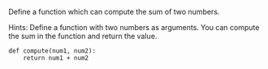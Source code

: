 Define a function which can compute the sum of two numbers.

Hints:
Define a function with two numbers as arguments. You can compute the sum in the function and return the value.

```
def compute(num1, num2):
    return num1 + num2
```
